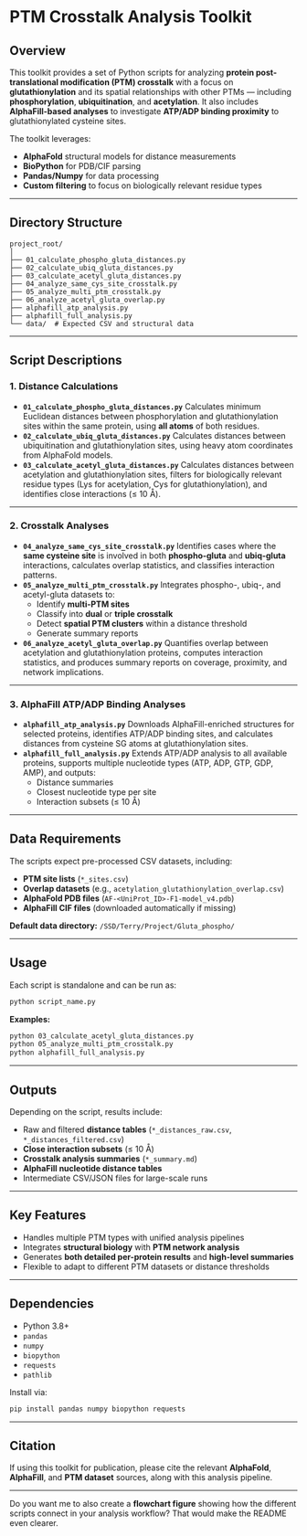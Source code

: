 # **PTM Crosstalk Analysis Toolkit**

## **Overview**

This toolkit provides a set of Python scripts for analyzing **protein post-translational modification (PTM) crosstalk** with a focus on **glutathionylation** and its spatial relationships with other PTMs — including **phosphorylation**, **ubiquitination**, and **acetylation**.
 It also includes **AlphaFill-based analyses** to investigate **ATP/ADP binding proximity** to glutathionylated cysteine sites.

The toolkit leverages:

- **AlphaFold** structural models for distance measurements
- **BioPython** for PDB/CIF parsing
- **Pandas/Numpy** for data processing
- **Custom filtering** to focus on biologically relevant residue types

------

## **Directory Structure**

```
project_root/
│
├── 01_calculate_phospho_gluta_distances.py
├── 02_calculate_ubiq_gluta_distances.py
├── 03_calculate_acetyl_gluta_distances.py
├── 04_analyze_same_cys_site_crosstalk.py
├── 05_analyze_multi_ptm_crosstalk.py
├── 06_analyze_acetyl_gluta_overlap.py
├── alphafill_atp_analysis.py
├── alphafill_full_analysis.py
└── data/  # Expected CSV and structural data
```

------

## **Script Descriptions**

### **1. Distance Calculations**

- **`01_calculate_phospho_gluta_distances.py`**
   Calculates minimum Euclidean distances between phosphorylation and glutathionylation sites within the same protein, using **all atoms** of both residues.
- **`02_calculate_ubiq_gluta_distances.py`**
   Calculates distances between ubiquitination and glutathionylation sites, using heavy atom coordinates from AlphaFold models.
- **`03_calculate_acetyl_gluta_distances.py`**
   Calculates distances between acetylation and glutathionylation sites, filters for biologically relevant residue types (Lys for acetylation, Cys for glutathionylation), and identifies close interactions (≤ 10 Å).

------

### **2. Crosstalk Analyses**

- **`04_analyze_same_cys_site_crosstalk.py`**
   Identifies cases where the **same cysteine site** is involved in both **phospho-gluta** and **ubiq-gluta** interactions, calculates overlap statistics, and classifies interaction patterns.
- **`05_analyze_multi_ptm_crosstalk.py`**
   Integrates phospho-, ubiq-, and acetyl-gluta datasets to:
  - Identify **multi-PTM sites**
  - Classify into **dual** or **triple crosstalk**
  - Detect **spatial PTM clusters** within a distance threshold
  - Generate summary reports
- **`06_analyze_acetyl_gluta_overlap.py`**
   Quantifies overlap between acetylation and glutathionylation proteins, computes interaction statistics, and produces summary reports on coverage, proximity, and network implications.

------

### **3. AlphaFill ATP/ADP Binding Analyses**

- **`alphafill_atp_analysis.py`**
   Downloads AlphaFill-enriched structures for selected proteins, identifies ATP/ADP binding sites, and calculates distances from cysteine SG atoms at glutathionylation sites.
- **`alphafill_full_analysis.py`**
   Extends ATP/ADP analysis to all available proteins, supports multiple nucleotide types (ATP, ADP, GTP, GDP, AMP), and outputs:
  - Distance summaries
  - Closest nucleotide type per site
  - Interaction subsets (≤ 10 Å)

------

## **Data Requirements**

The scripts expect pre-processed CSV datasets, including:

- **PTM site lists** (`*_sites.csv`)
- **Overlap datasets** (e.g., `acetylation_glutathionylation_overlap.csv`)
- **AlphaFold PDB files** (`AF-<UniProt_ID>-F1-model_v4.pdb`)
- **AlphaFill CIF files** (downloaded automatically if missing)

**Default data directory:**
 `/SSD/Terry/Project/Gluta_phospho/`

------

## **Usage**

Each script is standalone and can be run as:

```bash
python script_name.py
```

**Examples:**

```bash
python 03_calculate_acetyl_gluta_distances.py
python 05_analyze_multi_ptm_crosstalk.py
python alphafill_full_analysis.py
```

------

## **Outputs**

Depending on the script, results include:

- Raw and filtered **distance tables** (`*_distances_raw.csv`, `*_distances_filtered.csv`)
- **Close interaction subsets** (≤ 10 Å)
- **Crosstalk analysis summaries** (`*_summary.md`)
- **AlphaFill nucleotide distance tables**
- Intermediate CSV/JSON files for large-scale runs

------

## **Key Features**

- Handles multiple PTM types with unified analysis pipelines
- Integrates **structural biology** with **PTM network analysis**
- Generates **both detailed per-protein results** and **high-level summaries**
- Flexible to adapt to different PTM datasets or distance thresholds

------

## **Dependencies**

- Python 3.8+
- `pandas`
- `numpy`
- `biopython`
- `requests`
- `pathlib`

Install via:

```bash
pip install pandas numpy biopython requests
```

------

## **Citation**

If using this toolkit for publication, please cite the relevant **AlphaFold**, **AlphaFill**, and **PTM dataset** sources, along with this analysis pipeline.

------


Do you want me to also create a **flowchart figure** showing how the different scripts connect in your analysis workflow? That would make the README even clearer.
